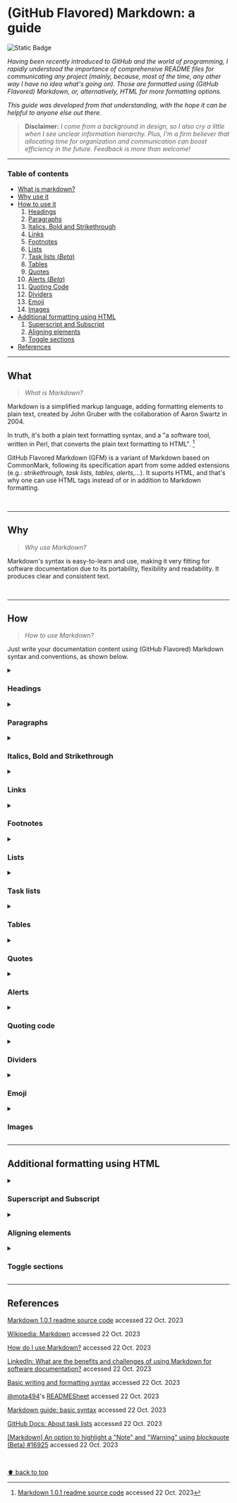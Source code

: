 # (GitHub Flavored) Markdown: a guide
![Static Badge](https://img.shields.io/badge/Guides%20and%20manuals-Markdown-%2315bbbb)

_Having been recently introduced to GitHub and the world of programming, I rapidly understood the importance of comprehensive README files for communicating any project (mainly, because, most of the time, any other way I have no idea what's going on). Those are formatted using (GitHub Flavored) Markdown, or, alternatively, HTML for more formatting options._

_This guide was developed from that understanding, with the hope it can be helpful to anyone else out there._

> **Disclaimer:** _I come from a background in design, so I also cry a little when I see unclear information hierarchy. Plus, I'm a firm believer that allocating time for organization and communication can boost efficiency in the future. Feedback is more than welcome!_
___

### Table of contents
- [What is markdown?](#what)
- [Why use it](#why)
- [How to use it](#how)
  1. [Headings](#headings)
  2. [Paragraphs](#paragraphs)
  3. [Italics, Bold and Strikethrough](#italics-bold-and-strikethrough)
  4. [Links](#links)
  5. [Footnotes](#footnotes)
  6. [Lists](#lists)
  7. [Task lists (_Beta_)](#task-lists)
  8. [Tables](#tables)
  9. [Quotes](#quotes)
  10. [Alerts (_Beta_)](#alerts)
  11. [Quoting Code](#quoting-code)
  12. [Dividers](#dividers)
  13. [Emoji](#emoji)
  14. [Images](#images)
- [Additional formatting using HTML](#additional-formatting-using-html)
  1. [Superscript and Subscript](#superscript-and-subscript)
  2. [Aligning elements](#aligning-elements)
  3. [Toggle sections](#toggle-sections)
- [References](#references)


___
## What

> _What is Markdown?_

Markdown is a simplified markup language, adding formatting elements to plain text, created by John Gruber with the collaboration of Aaron Swartz in 2004.

In truth, it's both a plain text formatting syntax, and a "a software tool, written in Perl, that converts the plain text formatting to HTML". [^1]

[^1]: [Markdown 1.0.1 readme source code](https://web.archive.org/web/20040402182332/http://daringfireball.net/projects/markdown/) accessed 22 Oct. 2023

GitHub Flavored Markdown (GFM) is a variant of Markdown based on CommonMark, following its specification apart from some added extensions (e.g.: _strikethrough, task lists, tables, alerts,..._). It suports HTML, and that's why one can use HTML tags instead of or in addition to Markdown formatting.

</br>

___
## Why

> _Why use Markdown?_

Markdown's syntax is easy-to-learn and use, making it very fitting for software documentation due to its portability, flexibility and readability. It produces clear and consistent text.

</br>

___
## How

> _How to use Markdown?_

Just write your documentation content using (GitHub Flavored) Markdown syntax and conventions, as shown below.

<details>
  <summary><h3>Headings</h3></summary>

> _Headings_ are used to name documents or sections within documents. They define importance, from the most important `# Heading 1` to the least important `###### Heading 6`.
> In defining sections, they are also useful when one wants to link content to a certain section. **See** _Links_.
  
  ```markdown
  # Heading 1
  ## Heading 2
  ### Heading 3
  #### Heading 4
  ##### Heading 5
  ######  Heading 6
  ```

  </br>

  > Here is how they are displayed:

  # Heading 1
  ## Heading 2
  ### Heading 3
  #### Heading 4
  ##### Heading 5
  ######  Heading 6

</details>

<details>
  <summary><h3>Paragraphs</h3></summary>

  > To create a _paragraph_, add a blank line in-between two or more lines of text.
  
  ```markdown
  Line 1

  Line 2
  ```

  </br>

  > Here is how they are displayed:

  Line 1

  Line 2

  

</details>

<details>
  <summary><h3>Italics, Bold and Strikethrough</h3></summary>
  
  > _Italic_, **Bold** and Strikethrough can be used to add emphasis. 
  
  ```markdown
  _italic_

  **bold**

  ~~strikethrough~~

  **_all in italics and bold_**

  _all in italics and **nested bold**_

  **all in bold and _nested italics_**
  ```

  </br>

  > Here is how they are displayed:

  _italic_
  
  **bold**

  ~~strikethrough~~
  
  **_all in italics and bold_**
  
  _all in italics and **nested bold**_
  
  **all in bold and _nested italics_**

</details>

<details>
  <summary><h3>Links</h3></summary>

  > _Hyperlinks_ are used as a way to navigate online content, pointing to a specific location. In the present context, we can use them either to link to different pages, documents, _etc._, or to sections within our own document.

```markdown
[text](www.link-address.com)

[text](#name-of-section)

[text](./name-of-file-within-same-repo)
```

</details>

<details>
  <summary><h3>Footnotes</h3></summary>

  > _Footnotes_ can be used for additional information or citations. You can check the bottom of this document to see how they are displayed.

```markdown
Text 1 [^1]
Text 2 [^2]

[^1]: Additional information on subject
[^2]: [Display text](link address to source)
```

</details>

<details>
  <summary><h3>Lists</h3></summary>

  > _Lists_ can be useful in helping readers skim and scan, presenting a set of items in a clear manner, or outlining steps in a process.

  **Unordered lists**

  ```markdown
  - 1st element
  - 2nd element
  - 3rd element
  ```

  </br>

  > Here is how they are displayed:

  - 1st element
  - 2nd element
  - 3rd element
  ___
  
  **Ordered lists**

  ```markdown
  1. 1st element
  2. 2nd element
  3. 3rd element
  ```

  </br>

  > Here is how they are displayed:

  1. 1st element
  2. 2nd element
  3. 3rd element
  ___

  **Mixed and nested lists**

  ```markdown
  - 1st element
    - ...
    - ...
    - ...
  - 2nd element
    - ...
  - 3rd element

and

  - 1st element
    1. ...
    2. ...
    3. ...
  - 2nd element
    1. ...
  - 3rd element
  ```  

  </br>

  > Here is how they are displayed:

  - 1st element
    - ...
    - ...
    - ...
  - 2nd element
    - ...
  - 3rd element

and

  - 1st element
    1. ...
    2. ...
    3. ...
  - 2nd element
    1. ...
  - 3rd element

</details>

<details>
  <summary><h3>Task lists</h3></summary>

  > A _task list_ is a set of tasks presented in separate lines with a clickable checkbox. You can select or deselect the checkboxes to mark the tasks as complete or incomplete.

  ```markdown
  - [x] Complete task
  - [ ] To do
  - [ ] To do
  ```  

  </br>

  > Here is how they are displayed:

  - [x] Complete task
  - [ ] To do
  - [ ] To do

</details>

<details>
  <summary><h3>Tables</h3></summary>

  > Tables can be used to organize data that can't be adequately described in the text, commonly for being too detailed or extensive. They allow the reader to quickly see the results or patterns.

  ```markdown
  Column title 1 | Column title 2 | Column title 3
  --|--|--
  Row 1, Col 1 | Row 1, Col 2 | Row 1, Col 3
  Row 2, Col 1 | Row 2, Col 2 | Row 2, Col 3
  Row 3, Col 1 | Row 3, Col 2 | Row 3, Col 3
  Row 4, Col 1 | Row 4, Col 2 | ...
  ```

  </br>

  > Here is how they are displayed:

  Column title 1 | Column title 2 | Column title 3
  --|--|--
  Row 1, Col 1 | Row 1, Col 2 | Row 1, Col 3
  Row 2, Col 1 | Row 2, Col 2 | Row 2, Col 3
  Row 3, Col 1 | Row 3, Col 2 | Row 3, Col 3
  Row 4, Col 1 | Row 4, Col 2 | ...

</details>

<details>
  <summary><h3>Quotes</h3></summary>

  Quoted text is indented, with a different type color.
  
  ```markdown
  > 1st level of indentation
  >> 2nd level ...
  >>> 3rd level ...
  ```

  </br>

  Here is how they are displayed:

  > 1st level of indentation
  > > 2nd level ...
  > > >  3rd level ...

</details>

<details>
  <summary><h3>Alerts</h3></summary>

  > _Alerts_ are used to highlight important information. Currently, there are three types, as shown below. Beware not to overuse them, as they will loose their intended impact.
  
  ```markdown
  > [!NOTE]
  > Highlighting information to take into account, even when skimming.

  > [!IMPORTANT]
  > Crucial information for users to succeed.

  > [!WARNING]
  > Critical content requiring immediate attention.
  ```

  </br>

  > Here is how they are displayed:
  
  > [!NOTE]
  > Highlighting information to take into account, even when skimming.

  > [!IMPORTANT]
  > Crucial information for users to succeed.

  > [!WARNING]
  > Critical content requiring immediate attention.

</details>

<details>
  <summary><h3>Quoting code</h3></summary>
  
  > You can both quote inline code within two `single backticks`, knowing that the text within them won't be formatted; or create code blocks using `triple backticks`. When using the latter, you can also enable syntax highlighting by adding an optional `language identifier`.

  **Inline quoted code**
  
  ```markdown
  inline `#include <stdio.h>`
  ```

  </br>

  > Here is how it is displayed:

  inline `#include <stdio.h>`
  </br>
  
  ___

  **Code block**
  
  ````
  ```c
  #include <stdio.h>

  int  main(void)
  {
        printf("hello, world");
        return (0);
  }
  ```
  ````
  
  </br>

  > Here is how it is displayed:

  ```c
  #include <stdio.h>

  int  main(void)
  {
        printf("hello, world");
        return (0);
  }
  ```

</details>

<details>
  <summary><h3>Dividers</h3></summary>

  > _Dividers_, also known as _Horizontal Rules_, can be used to separate sections.
  
  ```markdown
  section 1
  ___
  section 2
  ```

  </br>

  > Here is how they are displayed:
 
  section 1
  ___
  section 2

</details>

<details>
  <summary><h3>Emoji</h3></summary>

  > The use of _emojis_ can help in conveying tone, expressing emotion or sometimes just in breaking monotony. 🥳

  ```
  :emojicode:
  ```

</details>

<details>
  <summary><h3>Images</h3></summary>

  > You can add an _image_ either by linking to its source, or by uploading it by dragging and dropping, selecting or pasting it.

  ```
  ![Planet Earth](https://images.unsplash.com/photo-1614730321146-b6fa6a46bcb4?auto=format&fit=crop&q=80&w=2874&ixlib=rb-4.0.3&ixid=M3wxMjA3fDB8MHxwaG90by1wYWdlfHx8fGVufDB8fHx8fA%3D%3D)
  ```
  
  </br>

  > Here is how it is displayed:

  ![Planet Earth](https://images.unsplash.com/photo-1614730321146-b6fa6a46bcb4?auto=format&fit=crop&q=80&w=2874&ixlib=rb-4.0.3&ixid=M3wxMjA3fDB8MHxwaG90by1wYWdlfHx8fGVufDB8fHx8fA%3D%3D)

</details>

___
## Additional formatting using HTML

<details>
  <summary><h3>Superscript and Subscript</h3></summary>

  > _Superscript_ and _Subscript_ provide additional options for formatting text.

  ```html
  This is a <sup>superscript</sup> text.

  This is a <sub>subscript</sub> text.
  ```
  
  </br>

  > Here is how it is displayed:

  This is a <sup>superscript</sup> text.

  This is a <sub>subscript</sub> text.

</details>

<details>
  <summary><h3>Aligning elements</h3></summary>

  > The `align` attribute can have one of the following values: `left`, `right`, `center` and `justify`. It can be used with different elements.

  ```html
  <p align="left">Left-aligned paragraph</p>
 
  <div align="center"><h3>Center-aligned heading</h3><p>and paragraph within division (section)</p></div>
 
  <h4 align="right">Right-aligned heading</h4>

  <p align="justify"><em>Justified and emphasized text: Lorem ipsum dolor sit amet, consectetur adipiscing elit, sed do eiusmod tempor incididunt ut labore et dolore magna aliqua. Ut enim ad minim veniam, quis nostrud exercitation ullamco laboris nisi ut aliquip ex ea commodo consequat. Duis aute irure dolor in reprehenderit in voluptate velit esse cillum dolore eu fugiat nulla pariatur. Excepteur sint occaecat cupidatat non proident, sunt in culpa qui officia deserunt mollit anim id est laborum.</em></p>
  ```
  
  </br>

  > Here is how it it displayed:

  <p align="left">Left-aligned paragraph</p>
  
  <div align="center"><h3>Center-aligned heading</h3><p>and paragraph within division (section)</p></div>
 
  <h4 align="right">Right-aligned heading</h4>

  <p align="justify"><em>Justified and emphasized text: Lorem ipsum dolor sit amet, consectetur adipiscing elit, sed do eiusmod tempor incididunt ut labore et dolore magna aliqua. Ut enim ad minim veniam, quis nostrud exercitation ullamco laboris nisi ut aliquip ex ea commodo consequat. Duis aute irure dolor in reprehenderit in voluptate velit esse cillum dolore eu fugiat nulla pariatur. Excepteur sint occaecat cupidatat non proident, sunt in culpa qui officia deserunt mollit anim id est laborum.</em></p>

</details>

<details>
  <summary><h3>Toggle sections</h3></summary>

  > By now, it's probably pretty obvious that you can add a toggle section... Default behavior would be toggled, but you can set it to display untoggled by default: `<details open>`. Also note that while `html` tags work well within `Markdown`, the other way around might not be true. So, just use `html tags` within `html` whenever possible.

  ```html
<details open>
  <summary><h3>Main toggle, that is also a heading</h3></summary>
    <details>
    <summary>Nested toggle 1</summary>
          Content
    </details>
    <details>
    <summary>Nested toggle 2</summary>
          Content
    </details>
</details>
  ```
  
  </br>

  > Here is how it is displayed:

<details open>
  <summary><h3>Main toggle, that is also a heading</h3></summary>
    <details>
      <summary>Nested toggle 1</summary>
          Content
    </details>
    <details>
      <summary>Nested toggle 2</summary>
          Content
    </details>
</details>

</br>

</details>

___
## References

[Markdown 1.0.1 readme source code](https://web.archive.org/web/20040402182332/http://daringfireball.net/projects/markdown/) accessed 22 Oct. 2023

[Wikipedia: Markdown](https://en.wikipedia.org/wiki/Markdown) accessed 22 Oct. 2023

[How do I use Markdown?](https://www.ibm.com/docs/en/SSYKAV?topic=train-how-do-use-markdown) accessed 22 Oct. 2023

[LinkedIn: What are the benefits and challenges of using Markdown for software documentation?](https://www.linkedin.com/advice/0/what-benefits-challenges-using-markdown-software) accessed 22 Oct. 2023

[Basic writing and formatting syntax](https://docs.github.com/en/get-started/writing-on-github/getting-started-with-writing-and-formatting-on-github/basic-writing-and-formatting-syntax) accessed 22 Oct. 2023

[@mota494](https://github.com/mota494)'s [READMESheet](https://github.com/mota494/READMESheet/blob/main/Markdown%20Sheet.md) accessed 22 Oct. 2023

[Markdown guide: basic syntax](https://www.markdownguide.org/basic-syntax/) accessed 22 Oct. 2023

[GitHub Docs: About task lists](https://docs.github.com/en/get-started/writing-on-github/working-with-advanced-formatting/about-task-lists) accessed 22 Oct. 2023

[[Markdown] An option to highlight a "Note" and "Warning" using blockquote (Beta) #16925](https://github.com/orgs/community/discussions/16925) accessed 22 Oct. 2023

</br>

[⬆ back to top](#github-flavored-markdown-a-guide)
